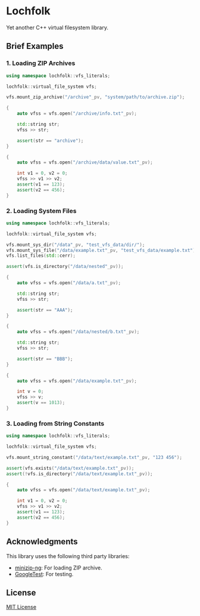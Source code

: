 # Lochfolk
Yet another C++ virtual filesystem library.

## Brief Examples
### 1. Loading ZIP Archives

```c++
using namespace lochfolk::vfs_literals;

lochfolk::virtual_file_system vfs;

vfs.mount_zip_archive("/archive"_pv, "system/path/to/archive.zip");

{
    auto vfss = vfs.open("/archive/info.txt"_pv);

    std::string str;
    vfss >> str;

    assert(str == "archive");
}

{
    auto vfss = vfs.open("/archive/data/value.txt"_pv);

    int v1 = 0, v2 = 0;
    vfss >> v1 >> v2;
    assert(v1 == 123);
    assert(v2 == 456);
}
```

### 2. Loading System Files

```c++
using namespace lochfolk::vfs_literals;

lochfolk::virtual_file_system vfs;

vfs.mount_sys_dir("/data"_pv, "test_vfs_data/dir/");
vfs.mount_sys_file("/data/example.txt"_pv, "test_vfs_data/example.txt");
vfs.list_files(std::cerr);

assert(vfs.is_directory("/data/nested"_pv));

{
    auto vfss = vfs.open("/data/a.txt"_pv);

    std::string str;
    vfss >> str;

    assert(str == "AAA");
}

{
    auto vfss = vfs.open("/data/nested/b.txt"_pv);

    std::string str;
    vfss >> str;

    assert(str == "BBB");
}

{
    auto vfss = vfs.open("/data/example.txt"_pv);

    int v = 0;
    vfss >> v;
    assert(v == 1013);
}
```

### 3. Loading from String Constants

```c++
using namespace lochfolk::vfs_literals;

lochfolk::virtual_file_system vfs;

vfs.mount_string_constant("/data/text/example.txt"_pv, "123 456");

assert(vfs.exists("/data/text/example.txt"_pv));
assert(!vfs.is_directory("/data/text/example.txt"_pv));

{
    auto vfss = vfs.open("/data/text/example.txt"_pv);

    int v1 = 0, v2 = 0;
    vfss >> v1 >> v2;
    assert(v1 == 123);
    assert(v2 == 456);
}
```

## Acknowledgments
This library uses the following third party libraries:

- [minizip-ng](https://github.com/zlib-ng/minizip-ng): For loading ZIP archive.
- [GoogleTest](https://github.com/google/googletest): For testing.

## License
[MIT License](./LICENSE)
